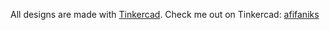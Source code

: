 All designs are made with [Tinkercad](https://tinkercad.com).
Check me out on Tinkercad: [afifaniks](https://www.tinkercad.com/users/imAz9XwItAZ-afifaniks)